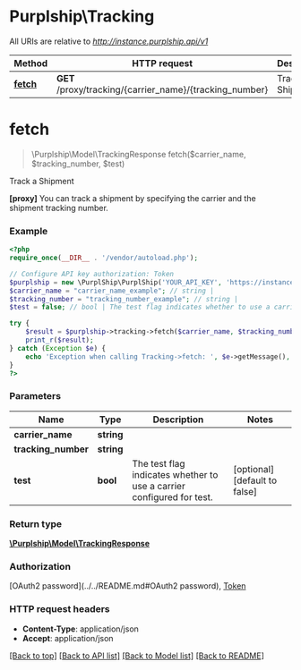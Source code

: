 # Purplship\Tracking

All URIs are relative to *http://instance.purplship.api/v1*

Method | HTTP request | Description
------------- | ------------- | -------------
[**fetch**](Tracking.md#fetch) | **GET** /proxy/tracking/{carrier_name}/{tracking_number} | Track a Shipment


# **fetch**
> \Purplship\Model\TrackingResponse fetch($carrier_name, $tracking_number, $test)

Track a Shipment

**[proxy]**  You can track a shipment by specifying the carrier and the shipment tracking number.

### Example
```php
<?php
require_once(__DIR__ . '/vendor/autoload.php');

// Configure API key authorization: Token
$purplship = new \PurplShip\PurplShip('YOUR_API_KEY', 'https://instance.purplship.api/v1');
$carrier_name = "carrier_name_example"; // string | 
$tracking_number = "tracking_number_example"; // string | 
$test = false; // bool | The test flag indicates whether to use a carrier configured for test.

try {
    $result = $purplship->tracking->fetch($carrier_name, $tracking_number, $test);
    print_r($result);
} catch (Exception $e) {
    echo 'Exception when calling Tracking->fetch: ', $e->getMessage(), PHP_EOL;
}
?>
```

### Parameters

Name | Type | Description  | Notes
------------- | ------------- | ------------- | -------------
 **carrier_name** | **string**|  |
 **tracking_number** | **string**|  |
 **test** | **bool**| The test flag indicates whether to use a carrier configured for test. | [optional] [default to false]

### Return type

[**\Purplship\Model\TrackingResponse**](../Model/TrackingResponse.md)

### Authorization

[OAuth2 password](../../README.md#OAuth2 password), [Token](../../README.md#Token)

### HTTP request headers

 - **Content-Type**: application/json
 - **Accept**: application/json

[[Back to top]](#) [[Back to API list]](../../README.md#documentation-for-api-endpoints) [[Back to Model list]](../../README.md#documentation-for-models) [[Back to README]](../../README.md)

